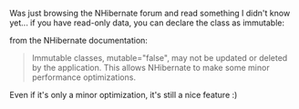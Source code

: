 Was just browsing the NHibernate forum and read something I didn't know yet... if you have read-only data, you can declare the class as immutable:

<script src="https://gist.github.com/3611495.js?file=s1.xml"></script>

from the NHibernate documentation:

> Immutable classes, mutable="false", may not be updated or deleted by the application. This allows NHibernate to make some minor performance optimizations.

Even if it's only a minor optimization, it's still a nice feature :)
